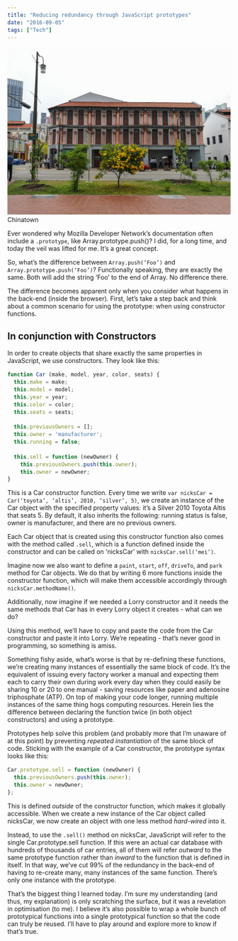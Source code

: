 ```yaml
---
title: "Reducing redundancy through JavaScript prototypes"
date: "2016-09-05"
tags: ["Tech"]
---
```


![picture of a small tree blossoming with flowers](images/20160905-IMG_20160905_124834-1024x768.jpg) Chinatown 

Ever wondered why Mozilla Developer Network’s documentation often include a `.prototype`, like Array.prototype.push()? I did, for a long time, and today the veil was lifted for me. It’s a great concept.

So, what’s the difference between `Array.push(‘Foo’)` and `Array.prototype.push(‘Foo’)`? Functionally speaking, they are exactly the same. Both will add the string ‘Foo’ to the end of Array. No difference there.

The difference becomes apparent only when you consider what happens in the back-end (inside the browser). First, let’s take a step back and think about a common scenario for using the prototype: when using constructor functions.

## In conjunction with Constructors

In order to create objects that share exactly the same properties in JavaScript, we use constructors. They look like this:

```js
function Car (make, model, year, color, seats) {
  this.make = make;
  this.model = model;
  this.year = year;
  this.color = color;
  this.seats = seats;

  this.previousOwners = [];
  this.owner = 'manufacturer';
  this.running = false;

  this.sell = function (newOwner) {
    this.previousOwners.push(this.owner);
    this.owner = newOwner;
}
```

This is a Car constructor function. Every time we write `var nicksCar = Car(‘toyota’, ‘altis’, 2010, ‘silver’, 5)`, we create an instance of the Car object with the specified property values: it’s a Silver 2010 Toyota Altis that seats 5. By default, it also inherits the following: running status is false, owner is manufacturer, and there are no previous owners.

Each Car object that is created using this constructor function also comes with the method called `.sell`, which is a function defined inside the constructor and can be called on ‘nicksCar’ with `nicksCar.sell(‘mei’)`.

Imagine now we also want to define a `paint`, `start`, `off`, `driveTo`, and `park` method for Car objects. We do that by writing 6 more functions inside the constructor function, which will make them accessible accordingly through `nicksCar.methodName()`.

Additionally, now imagine if we needed a Lorry constructor and it needs the same methods that Car has in every Lorry object it creates - what can we do?

Using this method, we’ll have to copy and paste the code from the Car constructor and paste it into Lorry. We’re repeating - that’s never good in programming, so something is amiss.

Something fishy aside, what’s worse is that by re-defining these functions, we’re creating many instances of essentially the same block of code. It’s the equivalent of issuing every factory worker a manual and expecting them each to carry their own during work every day when they could easily be sharing 10 or 20 to one manual - saving resources like paper and adenosine triphosphate (ATP). On top of making your code longer, running multiple instances of the same thing hogs computing resources. Herein lies the difference between declaring the function twice (in both object constructors) and using a prototype.

Prototypes help solve this problem (and probably more that I’m unaware of at this point) by preventing _repeated instantiation_ of the same block of code. Sticking with the example of a Car constructor, the prototype syntax looks like this:

```js
Car.prototype.sell = function (newOwner) {
  this.previousOwners.push(this.owner);
  this.owner = newOwner;
};
```

This is defined _outside_ of the constructor function, which makes it globally accessible. When we create a new instance of the Car object called nicksCar, we now create an object with one less method _hard-wired_ into it.

Instead, to use the `.sell()` method on nicksCar, JavaScript will refer to the single Car.prototype.sell function. If this were an actual car database with hundreds of thousands of car entries, all of them will refer _outward_ to the same prototype function rather than _inward_ to the function that is defined in itself. In that way, we’ve cut 99% of the redundancy in the back-end of having to re-create many, many instances of the same function. There’s only one instance with the prototype.

That’s the biggest thing I learned today. I’m sure my understanding (and thus, my explanation) is only scratching the surface, but it was a revelation in optimisation (to me). I believe it’s also possible to wrap a whole bunch of prototypical functions into a single prototypical function so that the code can truly be reused. I’ll have to play around and explore more to know if that’s true.
